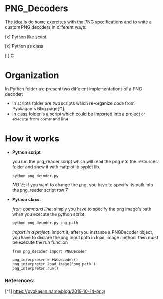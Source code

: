 # PNG_Decoders

The idea is do some exercises with the PNG specifications and to write a custom
 PNG decoders in different ways:

[x] Python like script

[x] Python as class

[ ] C



# Organization

In Python folder are present two different implementations of a PNG decoder:
- in scripts folder are two scripts which re-organize code from Pyokagan's Blog page[^1].
- in class folder is a script which could be imported into a project or execute from command line


# How it works

- __Python script__:

    you run the png_reader script which will read the png into the resources folder and
show it with matplotlib.pyplot lib.

    ```
    python png_decoder.py
    ```

    *NOTE*: if you want to change the png, you have to specify its path into the png_reader script row 7

- __Python class__:

    _from command line_: simply you have to specify the png image's path when you execute the python script

    ```
    python png_decoder.py png_path
    ```

    _import in a project_: import it, after you instance a PNGDecoder object, you have to declare the png input path in load_image method, then must be execute the run function

    ```
    from png_decoder import PNGDecoder

    png_interpreter = PNGDecoder()
    png_interpreter.load_image('png_path')
    png_interpreter.run()
    ```



### References:
[^1] https://pyokagan.name/blog/2019-10-14-png/